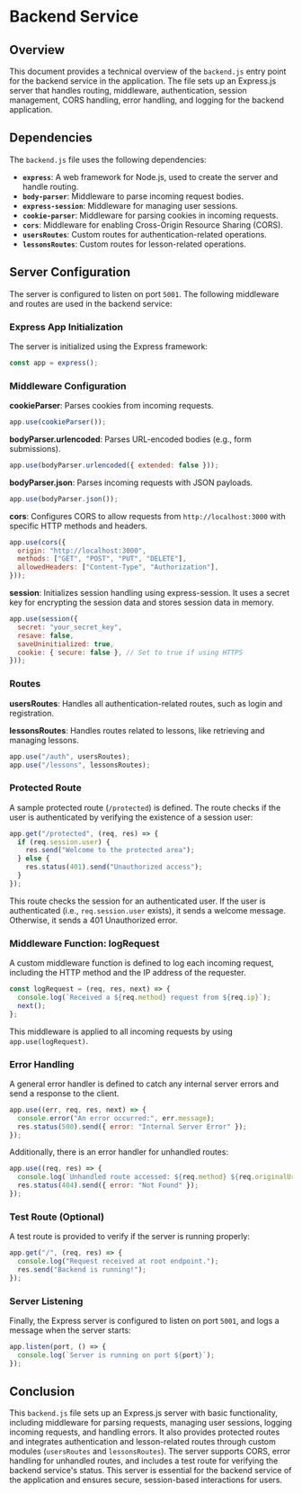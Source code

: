 # Backend Service

## Overview

This document provides a technical overview of the `backend.js` entry point for
the backend service in the application. The file sets up an Express.js server
that handles routing, middleware, authentication, session management, CORS
handling, error handling, and logging for the backend application.

## Dependencies

The `backend.js` file uses the following dependencies:

- **`express`**: A web framework for Node.js, used to create the server and
  handle routing.
- **`body-parser`**: Middleware to parse incoming request bodies.
- **`express-session`**: Middleware for managing user sessions.
- **`cookie-parser`**: Middleware for parsing cookies in incoming requests.
- **`cors`**: Middleware for enabling Cross-Origin Resource Sharing (CORS).
- **`usersRoutes`**: Custom routes for authentication-related operations.
- **`lessonsRoutes`**: Custom routes for lesson-related operations.

## Server Configuration

The server is configured to listen on port `5001`. The following middleware and
routes are used in the backend service:

### Express App Initialization

The server is initialized using the Express framework:

```js
const app = express();
```

### Middleware Configuration

**cookieParser**: Parses cookies from incoming requests.

```js
app.use(cookieParser());
```

**bodyParser.urlencoded**: Parses URL-encoded bodies (e.g., form submissions).

```js
app.use(bodyParser.urlencoded({ extended: false }));
```

**bodyParser.json**: Parses incoming requests with JSON payloads.

```js
app.use(bodyParser.json());
```

**cors**: Configures CORS to allow requests from `http://localhost:3000` with
specific HTTP methods and headers.

```js
app.use(cors({
  origin: "http://localhost:3000",
  methods: ["GET", "POST", "PUT", "DELETE"],
  allowedHeaders: ["Content-Type", "Authorization"],
}));
```

**session**: Initializes session handling using express-session. It uses a
secret key for encrypting the session data and stores session data in memory.

```js
app.use(session({
  secret: "your_secret_key",
  resave: false,
  saveUninitialized: true,
  cookie: { secure: false }, // Set to true if using HTTPS
}));
```

### Routes

**usersRoutes**: Handles all authentication-related routes, such as login and
registration.

**lessonsRoutes**: Handles routes related to lessons, like retrieving and
managing lessons.

```js
app.use("/auth", usersRoutes);
app.use("/lessons", lessonsRoutes);
```

### Protected Route

A sample protected route (`/protected`) is defined. The route checks if the user
is authenticated by verifying the existence of a session user:

```js
app.get("/protected", (req, res) => {
  if (req.session.user) {
    res.send("Welcome to the protected area");
  } else {
    res.status(401).send("Unauthorized access");
  }
});
```

This route checks the session for an authenticated user. If the user is
authenticated (i.e., `req.session.user` exists), it sends a welcome message.
Otherwise, it sends a 401 Unauthorized error.

### Middleware Function: logRequest

A custom middleware function is defined to log each incoming request, including
the HTTP method and the IP address of the requester.

```js
const logRequest = (req, res, next) => {
  console.log(`Received a ${req.method} request from ${req.ip}`);
  next();
};
```

This middleware is applied to all incoming requests by using
`app.use(logRequest)`.

### Error Handling

A general error handler is defined to catch any internal server errors and send
a response to the client.

```js
app.use((err, req, res, next) => {
  console.error("An error occurred:", err.message);
  res.status(500).send({ error: "Internal Server Error" });
});
```

Additionally, there is an error handler for unhandled routes:

```js
app.use((req, res) => {
  console.log(`Unhandled route accessed: ${req.method} ${req.originalUrl}`);
  res.status(404).send({ error: "Not Found" });
});
```

### Test Route (Optional)

A test route is provided to verify if the server is running properly:

```js
app.get("/", (req, res) => {
  console.log("Request received at root endpoint.");
  res.send("Backend is running!");
});
```

### Server Listening

Finally, the Express server is configured to listen on port `5001`, and logs a
message when the server starts:

```js
app.listen(port, () => {
  console.log(`Server is running on port ${port}`);
});
```

## Conclusion

This `backend.js` file sets up an Express.js server with basic functionality,
including middleware for parsing requests, managing user sessions, logging
incoming requests, and handling errors. It also provides protected routes and
integrates authentication and lesson-related routes through custom modules
(`usersRoutes` and `lessonsRoutes`). The server supports CORS, error handling
for unhandled routes, and includes a test route for verifying the backend
service's status. This server is essential for the backend service of the
application and ensures secure, session-based interactions for users.
